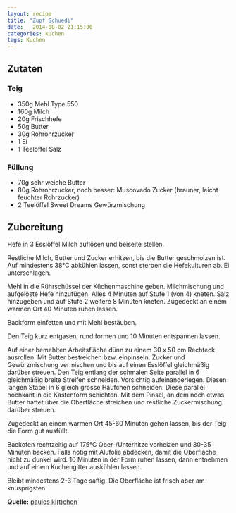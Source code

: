 ```yaml
---
layout: recipe
title: "Zupf Schuedi"
date:   2014-08-02 21:15:00
categories: kuchen
tags: Kuchen
---
```


## Zutaten

### Teig
* 350g Mehl Type 550
* 160g Milch
* 20g Frischhefe
* 50g Butter
* 30g Rohrohrzucker
* 1 Ei
* 1 Teelöffel Salz

### Füllung
* 70g sehr weiche Butter
* 80g Rohrohrzucker, noch besser: Muscovado Zucker (brauner, leicht feuchter Rohrzucker)
* 2 Teelöffel Sweet Dreams Gewürzmischung

## Zubereitung

Hefe in 3 Esslöffel Milch auflösen und beiseite stellen.

Restliche Milch, Butter und Zucker erhitzen, bis die Butter geschmolzen ist. Auf mindestens 38°C abkühlen lassen, sonst sterben die Hefekulturen ab. Ei unterschlagen.

Mehl in die Rührschüssel der Küchenmaschine geben. Milchmischung und aufgelöste Hefe hinzufügen. Alles 4 Minuten auf Stufe 1 (von 4) kneten. Salz hinzugeben und auf Stufe 2 weitere 8 Minuten kneten. Zugedeckt an einem warmen Ort 40 Minuten ruhen lassen.

Backform einfetten und mit Mehl bestäuben.

Den Teig kurz entgasen, rund formen und 10 Minuten entspannen lassen.

Auf einer bemehlten Arbeitsfläche dünn zu einem 30 x 50 cm Rechteck ausrollen. Mit Butter bestreichen bzw. einpinseln. Zucker und Gewürzmischung vermischen und bis auf einen Esslöffel gleichmäßig darüber streuen. Den Teig entlang der schmalen Seite parallel in 6 gleichmäßig breite Streifen schneiden. Vorsichtig aufeinanderlegen. Diesen langen Stapel in 6 gleich grosse Häufchen schneiden. Diese parallel hochkant in die Kastenform schichten. Mit dem Pinsel, an dem noch etwas Butter haftet über die Oberfläche streichen und restliche Zuckermischung darüber streuen.

Zugedeckt an einem warmen Ort 45-60 Minuten gehen lassen, bis der Teig die Form gut ausfüllt.

Backofen rechtzeitig auf 175°C Ober-/Unterhitze vorheizen und 30-35 Minuten backen. Falls nötig mit Alufolie abdecken, damit die Oberfläche nicht zu dunkel wird. 10 Minuten in der Form ruhen lassen, dann entnehmen und auf einem Kuchengitter auskühlen lassen.

Bleibt mindestens 2-3 Tage saftig. Die Oberfläche ist frisch aber am knusprigsten.

**Quelle:** [paules ki(t)chen](http://www.paules.lu/2011/11/zupf-schuedi/)
